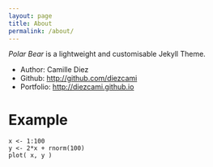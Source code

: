 ```yaml
---
layout: page
title: About
permalink: /about/
---
```

*Polar Bear* is a lightweight and customisable Jekyll Theme.



* Author: Camille Diez
* Github: http://github.com/diezcami
* Portfolio: http://diezcami.github.io

# Example


```
x <- 1:100
y <- 2*x + rnorm(100)
plot( x, y )
```

